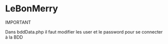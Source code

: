 # LeBonMerry
IMPORTANT

Dans bddData.php il faut modifier les user et le password pour se connecter à la BDD
